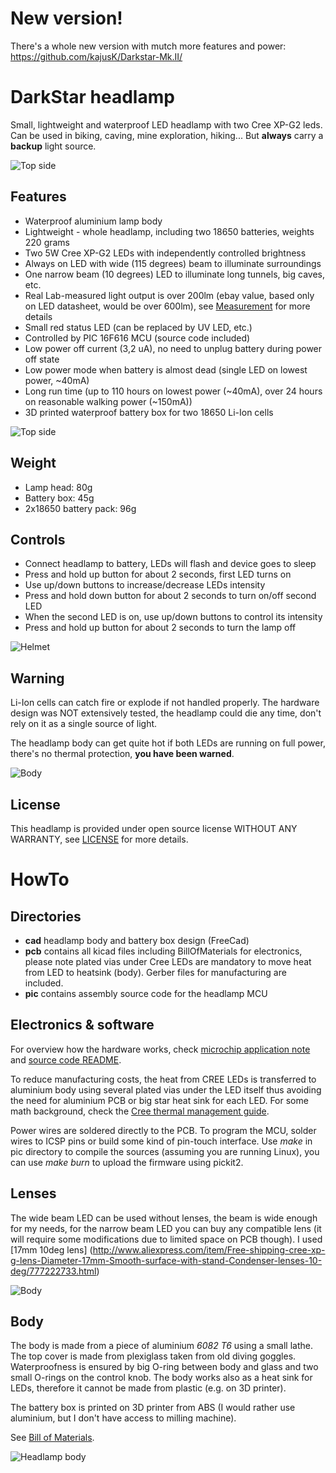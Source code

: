 New version!
============

There's a whole new version with mutch more features and power:
https://github.com/kajusK/Darkstar-Mk.II/


DarkStar headlamp
=================

Small, lightweight and waterproof LED headlamp with two Cree XP-G2 leds. Can be
used in biking, caving, mine exploration, hiking... But **always** carry a
**backup** light source.

![Top side](./images/box.jpg)

Features
--------
* Waterproof aluminium lamp body
* Lightweight - whole headlamp, including two 18650 batteries, weights 220 grams
* Two 5W Cree XP-G2 LEDs with independently controlled brightness
* Always on LED with wide (115 degrees) beam to illuminate surroundings
* One narrow beam (10 degrees) LED to illuminate long tunnels, big caves, etc.
* Real Lab-measured light output is over 200lm (ebay value, based only on LED datasheet, would be over 600lm), see [Measurement](./Measurement.md) for more details
* Small red status LED (can be replaced by UV LED, etc.)
* Controlled by PIC 16F616 MCU (source code included)
* Low power off current (3,2 uA), no need to unplug battery during power off state
* Low power mode when battery is almost dead (single LED on lowest power, ~40mA)
* Long run time (up to 110 hours on lowest power (~40mA), over 24 hours on reasonable walking power (~150mA))
* 3D printed waterproof battery box for two 18650 Li-Ion cells

![Top side](./images/waterproof.jpg)

Weight
------
* Lamp head: 80g
* Battery box: 45g
* 2x18650 battery pack: 96g

Controls
--------
* Connect headlamp to battery, LEDs will flash and device goes to sleep
* Press and hold up button for about 2 seconds, first LED turns on
* Use up/down buttons to increase/decrease LEDs intensity
* Press and hold down button for about 2 seconds to turn on/off second LED
* When the second LED is on, use up/down buttons to control its intensity
* Press and hold up button for about 2 seconds to turn the lamp off

![Helmet](./images/helmet.jpg)

Warning
-------
Li-Ion cells can catch fire or explode if not handled properly. The hardware
design was NOT extensively tested, the headlamp could die any time, don't
rely on it as a single source of light.

The headlamp body can get quite hot if both LEDs are running on full power,
there's no thermal protection, **you have been warned**.

![Body](./images/battery.jpg)

License
-------
This headlamp is provided under open source license WITHOUT ANY WARRANTY, see
[LICENSE](./LICENSE) for more details.

HowTo
=====
Directories
-----------
* **cad** headlamp body and battery box design (FreeCad)
* **pcb** contains all kicad files including BillOfMaterials for electronics,
	please note plated vias under Cree LEDs are mandatory to move heat from
	LED to heatsink (body). Gerber files for manufacturing are included.
* **pic** contains assembly source code for the headlamp MCU

Electronics & software
----------------------
For overview how the hardware works, check
[microchip application note](http://ww1.microchip.com/downloads/en/AppNotes/00874C.pdf)
and [source code README](./pic/README.md).

To reduce manufacturing costs, the heat from CREE LEDs is transferred to aluminium
body using several plated vias under the LED itself thus avoiding the need for
aluminium PCB or big star heat sink for each LED. For some math background, check
the [Cree thermal management guide](http://www.cree.com/~/media/Files/Cree/LED%20Components%20and%20Modules/XLamp/XLamp%20Application%20Notes/XLamp_PCB_Thermal.pdf).

Power wires are soldered directly to the PCB. To program the MCU, solder
wires to ICSP pins or build some kind of pin-touch interface. Use *make* in
pic directory to compile the sources (assuming you are running Linux),
you can use *make burn* to upload the firmware using pickit2.

Lenses
------
The wide beam LED can be used without lenses, the beam is wide enough for my
needs, for the narrow beam LED you can buy any compatible lens (it will require
some modifications due to limited space on PCB though). I used [17mm 10deg lens]
(http://www.aliexpress.com/item/Free-shipping-cree-xp-g-lens-Diameter-17mm-Smooth-surface-with-stand-Condenser-lenses-10-deg/777222733.html)

![Body](./images/bare.jpg)

Body
----
The body is made from a piece of aluminium *6082 T6* using a small lathe. The top
cover is made from plexiglass taken from old diving goggles. Waterproofness is
ensured by big O-ring between body and glass and two small O-rings on the
control knob. The body works also as a heat sink for LEDs, therefore it cannot
be made from plastic (e.g. on 3D printer).

The battery box is printed on 3D printer from ABS (I would rather use aluminium,
but I don't have access to milling machine).

See [Bill of Materials](./BOM.md).

![Headlamp body](./images/body.jpg)
